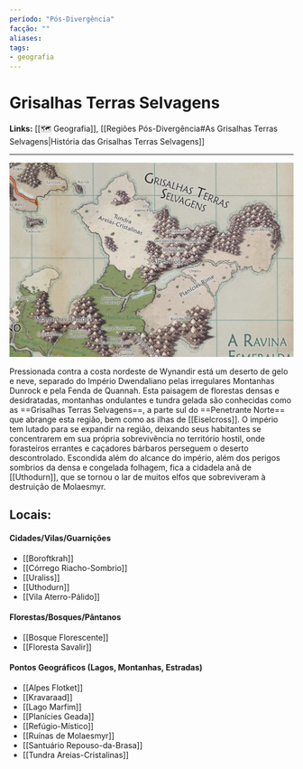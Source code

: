 ```yaml
---
período: "Pós-Divergência"
facção: "" 
aliases: 
tags:
- geografia
---
```


# **Grisalhas Terras Selvagens**

**Links:** [[🗺 Geografia]], [[Regiões Pós-Divergência#As Grisalhas Terras Selvagens|História das Grisalhas Terras Selvagens]]

---
![Mapa Grisalhas Terras Selvagens](https://github.com/Iago31/Exandria-Players/blob/master/assets/Mapa%20Grisalhas%20Terras%20Selvagens.png?raw=true)

Pressionada contra a costa nordeste de Wynandir está um deserto de gelo e neve, separado do Império Dwendaliano pelas irregulares Montanhas Dunrock e pela Fenda de Quannah. Esta paisagem de florestas densas e desidratadas, montanhas ondulantes e tundra gelada são conhecidas como as ==Grisalhas Terras Selvagens==, a parte sul do ==Penetrante Norte== que abrange esta região, bem como as ilhas de [[Eiselcross]]. O império tem lutado para se expandir na região, deixando seus habitantes se concentrarem em sua própria sobrevivência no território hostil, onde forasteiros errantes e caçadores bárbaros perseguem o deserto descontrolado. Escondida além do alcance do império, além dos perigos sombrios da densa e congelada folhagem, fica a cidadela anã de [[Uthodurn]], que se tornou o lar de muitos elfos que sobreviveram à destruição de Molaesmyr.

## **Locais:**

#### Cidades/Vilas/Guarnições
-  [[Boroftkrah]]
-  [[Córrego Riacho-Sombrio]]
-  [[Uraliss]]
-  [[Uthodurn]]
-  [[Vila Aterro-Pálido]]

#### Florestas/Bosques/Pântanos
-  [[Bosque Florescente]]
-  [[Floresta Savalir]]

#### Pontos Geográficos (Lagos, Montanhas, Estradas)
-  [[Alpes Flotket]]
-  [[Kravaraad]]
-  [[Lago Marfim]]
-  [[Planícies Geada]]
-  [[Refúgio-Místico]]
-  [[Ruínas de Molaesmyr]]
-  [[Santuário Repouso-da-Brasa]]
-  [[Tundra Areias-Cristalinas]]